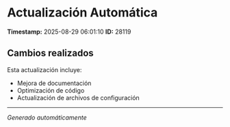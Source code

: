 # Actualización Automática

**Timestamp:** 2025-08-29 06:01:10
**ID:** 28119

## Cambios realizados

Esta actualización incluye:
- Mejora de documentación
- Optimización de código
- Actualización de archivos de configuración

---
*Generado automáticamente*
